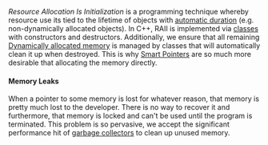 
*Resource Allocation Is Initialization* is a programming technique whereby resource use its tied to the lifetime of objects with [automatic duration](Scope,%20Duration,%20&%20Linkage.md) (e.g. non-dynamically allocated objects). In C++, RAII is implemented via [classes](C++%20OOP.md) with constructors and destructors. Additionally, we ensure that all remaining [Dynamically allocated memory](Dynamic%20Memory%20Allocation.md) is managed by classes that will automatically clean it up when destroyed. This is why [Smart Pointers](Smart%20Pointers.md) are so much more desirable that allocating the memory directly.

#### Memory Leaks

When a pointer to some memory is lost for whatever reason, that memory is pretty much lost to the developer. There is no way to recover it and furthermore, that memory is locked and can't be used until the program is terminated. This problem is so pervasive, we accept the significant performance hit of [garbage collectors](Garbage%20Collection.md) to clean up unused memory.